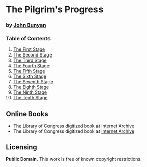 # The Pilgrim's Progress

### by [John Bunyan](https://en.wikipedia.org/wiki/John_Bunyan)

### Table of Contents

1. [The First Stage](https://github.com/AgapePress/pilgrims-progress/blob/master/eng/chapter-01.md)
2. [The Second Stage](https://github.com/AgapePress/pilgrims-progress/blob/master/eng/chapter-02.md)
3. [The Third Stage](https://github.com/AgapePress/pilgrims-progress/blob/master/eng/chapter-03.md)
4. [The Fourth Stage](https://github.com/AgapePress/pilgrims-progress/blob/master/eng/chapter-04.md)
5. [The Fifth Stage](https://github.com/AgapePress/pilgrims-progress/blob/master/eng/chapter-05.md)
6. [The Sixth Stage](https://github.com/AgapePress/pilgrims-progress/blob/master/eng/chapter-06.md)
7. [The Seventh Stage](https://github.com/AgapePress/pilgrims-progress/blob/master/eng/chapter-07.md)
8. [The Eighth Stage](https://github.com/AgapePress/pilgrims-progress/blob/master/eng/chapter-08.md)
9. [The Ninth Stage](https://github.com/AgapePress/pilgrims-progress/blob/master/eng/chapter-09.md)
10. [The Tenth Stage](https://github.com/AgapePress/pilgrims-progress/blob/master/eng/chapter-10.md)

## Online Books

* The Library of Congress digitized book at [Internet Archive](https://archive.org/details/pilgrimsprogress04buny)
* The Library of Congress digitized book at [Internet Archive](https://archive.org/details/bunyanspilgrimsp00b)

## Licensing

**Public Domain.** This work is free of known copyright restrictions.